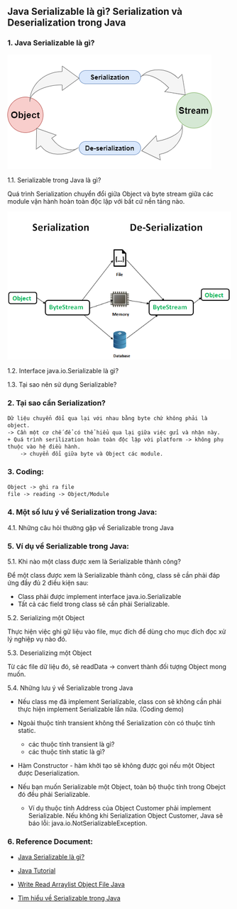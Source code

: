 ## Java Serializable là gì? Serialization và Deserialization trong Java

### 1. Java Serializable là gì?
![Serialization - Deserialization](img/serialization-deserialization.png)

1.1. Serializable trong Java là gì?

Quá trình Serialization chuyển đổi giữa Object và byte stream giữa các module vận hành hoàn toàn độc lập với bất cứ nền tảng nào.

![Chuyển đổi Serialization và Deserialization](img/mo-hinh-chuyen-doi.png)

1.2. Interface java.io.Serializable là gì?
	
1.3. Tại sao nên sử dụng Serializable?


### 2. Tại sao cần Serialization?
    Dữ liệu chuyển đổi qua lại với nhau bằng byte chứ không phải là object.
    -> Cần một cơ chế để có thể hiểu qua lại giữa việc gửi và nhận này.
    + Quá trình serilization hoàn toàn độc lập với platform -> không phụ thuộc vào hệ điều hành.
        -> chuyển đổi giữa byte và Object các module.

### 3. Coding:
    Object -> ghi ra file
    file -> reading -> Object/Module

### 4. Một số lưu ý về Serialization trong Java:

4.1. Những câu hỏi thường gặp về Serializable trong Java

### 5. Ví dụ về Serializable trong Java:

5.1. Khi nào một class được xem là Serializable thành công?

Để một class được xem là Serializable thành công, class sẽ cần phải đáp ứng đầy đủ 2 điều kiện sau:
+ Class phải được implement interface java.io.Serializable
+ Tất cả các field trong class sẽ cần phải Serializable.


	
5.2. Serializing một Object

Thực hiện việc ghi gữ liệu vào file, mục đích để dùng cho mục đích đọc xử lý nghiệp vụ nào đó.
	
5.3. Deserializing một Object
	
Từ các file dữ liệu đó, sẽ readData -> convert thành đối tượng Object mong muốn.

5.4. Những lưu ý về Serializable trong Java

+ Nếu class mẹ đã implement Serializable, class con sẽ không cần phải thực hiện implement Serializable lần nữa. (Coding demo)
+ Ngoài thuộc tính transient không thể Serialization còn có thuộc tính static.
    + các thuộc tính transient là gì?
    + các thuộc tính static là gì?
    
+ Hàm Constructor - hàm khởi tạo sẽ không được gọi nếu một Object được Deserialization.

+ Nếu bạn muốn Serializable một Object, toàn bộ thuộc tính trong Obejct đó đều phải Serializable.
    + Ví dụ thuộc tính Address của Object Customer phải implement Serializable. Nếu không khi Serialization Object Customer, Java sẽ báo lỗi: java.io.NotSerializableException.

### 6. Reference Document:
+ [Java Serializable là gì?](https://stackjava.com/java/java-serializable-la-gi-serialization-va-deserialization-trong-java.html)

+ [Java Tutorial](https://docs.oracle.com/javase/tutorial/jndi/objects/serial.html)

+ [Write Read Arraylist Object File Java](https://samderlust.com/dev-blog/java/write-read-arraylist-object-file-java)

+ [Tìm hiểu về Serializable trong Java](https://wiki.tino.org/tim-hieu-ve-serializable-trong-java/)

